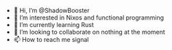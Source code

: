 - 👋 Hi, I’m @ShadowBooster
- 👀 I’m interested in Nixos and functional programming
- 🌱 I’m currently learning Rust
- 💞️ I’m looking to collaborate on nothing at the moment
- 📫 How to reach me signal

<!---
ShadowBooster/ShadowBooster is a ✨ special ✨ repository because its `README.md` (this file) appears on your GitHub profile.
You can click the Preview link to take a look at your changes.
--->

